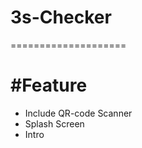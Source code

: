 # 3s-Checker
====================

#Feature
====================
- Include QR-code Scanner
- Splash Screen
- Intro
